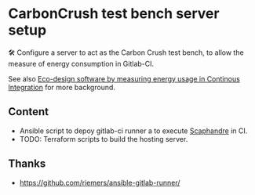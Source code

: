 # CarbonCrush test bench server setup

🛠 Configure a server to act as the Carbon Crush test bench, to allow the measure of energy consumption in Gitlab-CI.

See also [Eco-design software by measuring energy usage in Continous Integration](https://demeringo.gitlab.io/blog/sustainable_it/2022/03/08/CarbonCrush-tracking-energy-usage-of-software-branches.html) for more background.

## Content

- Ansible script to depoy gitlab-ci runner a to execute [Scaphandre](https://github.com/hubblo-org/scaphandre) in CI.
- TODO: Terraform scripts to build the hosting server.

## Thanks

- https://github.com/riemers/ansible-gitlab-runner/
